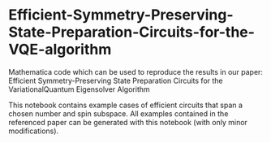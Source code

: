 # Efficient-Symmetry-Preserving-State-Preparation-Circuits-for-the-VQE-algorithm
Mathematica code which can be used to reproduce the results in our paper: Efficient Symmetry-Preserving State Preparation Circuits for the VariationalQuantum Eigensolver Algorithm

This notebook contains example cases of efficient circuits that span a chosen number and spin subspace. All examples contained in the referenced paper can be generated with this notebook (with only minor modifications).
